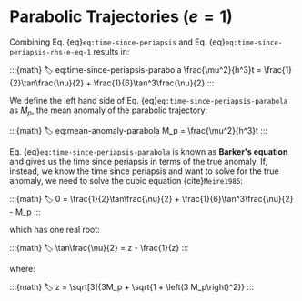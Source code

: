 # Parabolic Trajectories ($e = 1$)

Combining Eq. {eq}`eq:time-since-periapsis` and Eq. {eq}`eq:time-since-periapsis-rhs-e-eq-1` results in:

:::{math}
:label: eq:time-since-periapsis-parabola
\frac{\mu^2}{h^3}t = \frac{1}{2}\tan\frac{\nu}{2} + \frac{1}{6}\tan^3\frac{\nu}{2}
:::

We define the left hand side of Eq. {eq}`eq:time-since-periapsis-parabola` as $M_p$, the mean anomaly of the parabolic trajectory:

:::{math}
:label: eq:mean-anomaly-parabola
M_p = \frac{\mu^2}{h^3}t
:::

Eq. {eq}`eq:time-since-periapsis-parabola` is known as **Barker's equation** and gives us the time since periapsis in terms of the true anomaly. If, instead, we know the time since periapsis and want to solve for the true anomaly, we need to solve the cubic equation {cite}`Meire1985`:

:::{math}
:label:
0 = \frac{1}{2}\tan\frac{\nu}{2} + \frac{1}{6}\tan^3\frac{\nu}{2} - M_p
:::

which has one real root:

:::{math}
:label:
\tan\frac{\nu}{2} = z - \frac{1}{z}
:::

where:

:::{math}
:label:
z = \sqrt[3]{3M_p + \sqrt{1 + \left(3 M_p\right)^2}}
:::
